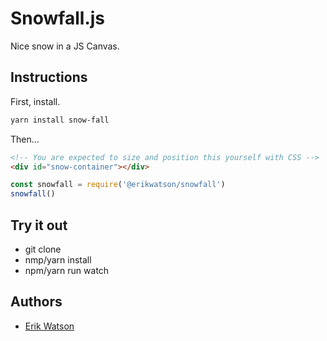 # Snowfall.js

Nice snow in a JS Canvas.


## Instructions

First, install.

```sh
yarn install snow-fall
```

Then...

```html
<!-- You are expected to size and position this yourself with CSS -->
<div id="snow-container"></div>
```

```js
const snowfall = require('@erikwatson/snowfall')
snowfall()
```

## Try it out

  + git clone
  + nmp/yarn install
  + npm/yarn run watch


## Authors

  + [Erik Watson](http://erikwatson.me)
